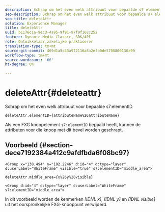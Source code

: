 ```yaml
---
description: Schrap om het even welk attribuut voor bepaalde s7 elementID.
seo-description: Schrap om het even welk attribuut voor bepaalde s7 elementID.
seo-title: deleteAttr
solution: Experience Manager
title: deleteAttr
uuid: b1176c1a-9ec3-4a95-9f91-97f9f168c252
feature: Dynamic Media Classic, SDK/API
role: Ontwikkelaar,zakelijke praktiserer
translation-type: tm+mt
source-git-commit: 469d1a5c43a972116a8a2efb0de5708800130a99
workflow-type: tm+mt
source-wordcount: '66'
ht-degree: 0%

---
```



# deleteAttr{#deleteattr}

Schrap om het even welk attribuut voor bepaalde s7:elementID.

`deleteAttr.elementID={attributeName%26attributeName}`

Als een FXG knoopelement `s7:elementID` bepaald heeft, kunnen de attributen voor die knoop met dit bevel worden geschrapt.

## Voorbeeld {#section-dece7192384a412c9afdfbda6f08bc97}

`<Group x="130.494" y="102.2246" d:id="4" d:type="layer" d:userLabel="WhiteFrame" visible="true" s7:elementID="middle_area">`

`deleteAttr.middle_area={x%26y%26visible}`

`<Group d:id="4" d:type="layer" d:userLabel="WhiteFrame" s7:elementID="middle_area">`

In dit voorbeeld worden de kenmerken *[!DNL x]*, *[!DNL y]* en *[!DNL visible]* uit het oorspronkelijke FXG-knooppunt verwijderd.
